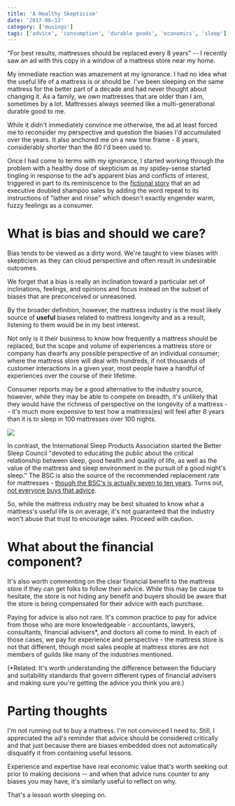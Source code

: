 ```yaml
---
title: 'A Healthy Skepticism'
date: '2017-06-13'
category: ['musings']
tags: ['advice', 'consumption', 'durable goods', 'economics', 'sleep']
---
```


"For best results, mattresses should be replaced every 8 years" -- I recently saw an ad with this copy in a window of a mattress store near my home.

My immediate reaction was amazement at my ignorance. I had no idea what the useful life of a mattress is or should be. I've been sleeping on the same mattress for the better part of a decade and had never thought about changing it. As a family, we own mattresses that are older than I am, sometimes by a lot. Mattresses always seemed like a multi-generational durable good to me.

While it didn't immediately convince me otherwise, the ad at least forced me to reconsider my perspective and question the biases I'd accumulated over the years. It also anchored me on a new time frame - 8 years, considerably shorter than the 80 I'd been used to.

Once I had come to terms with my ignorance, I started working through the problem with a healthy dose of skepticism as my spidey-sense started tingling in response to the ad's apparent bias and conflicts of interest, triggered in part to its reminiscence to the [fictional story](http://archive.fortune.com/magazines/fortune/fortune_archive/1999/10/11/267035/index.htm) that an ad executive doubled shampoo sales by adding the word repeat to its instructions of "lather and rinse" which doesn't exactly engender warm, fuzzy feelings as a consumer.

# What is bias and should we care?

Bias tends to be viewed as a dirty word. We're taught to view biases with skepticism as they can cloud perspective and often result in undesirable outcomes.

We forget that a bias is really an inclination toward a particular set of inclinations, feelings, and opinions and focus instead on the subset of biases that are preconceived or unreasoned.

By the broader definition, however, the mattress industry is the most likely source of **useful** biases related to mattress longevity and as a result, listening to them would be in my best interest.

Not only is it their business to know how frequently a mattress should be replaced, but the scope and volume of experiences a mattress store or company has dwarfs any possible perspective of an individual consumer; where the mattress store will deal with hundreds, if not thousands of customer interactions in a given year, most people have a handful of experiences over the course of their lifetime.

Consumer reports may be a good alternative to the industry source, however, while they may be able to compete on breadth, it's unlikely that they would have the richness of perspective on the longevity of a mattress -- it's much more expensive to test how a mattress(es) will feel after 8 years than it is to sleep in 100 mattresses over 100 nights.

![](./bed.jpg)

In contrast, the International Sleep Products Association started the Better Sleep Council "devoted to educating the public about the critical relationship between sleep, good health and quality of life, as well as the value of the mattress and sleep environment in the pursuit of a good night's sleep." The BSC is also the source of the recommended replacement rate for mattresses - [though the BSC's is actually seven to ten years](http://bettersleep.org/mattress-education/replacing-a-mattress/). Turns out, [not everyone buys that advice](http://restonic.com/blog/mattress-myths-4876).

So, while the mattress industry may be best situated to know what a mattress's useful life is on average, it's not guaranteed that the industry won't abuse that trust to encourage sales. Proceed with caution.

# What about the financial component?

It's also worth commenting on the clear financial benefit to the mattress store if they can get folks to follow their advice. While this may be cause to hesitate, the store is not hiding any benefit and buyers should be aware that the store is being compensated for their advice with each purchase.

Paying for advice is also not rare. It's common practice to pay for advice from those who are more knowledgeable - accountants, lawyers, consultants, financial advisers\*, and doctors all come to mind. In each of those cases, we pay for experience and perspective - the mattress store is not that different, though most sales people at mattress stores are not members of guilds like many of the industries mentioned.

(\*Related: It's worth understanding the difference between the fiduciary and suitability standards that govern different types of financial advisers and making sure you're getting the advice you think you are.)

# Parting thoughts

I'm not running out to buy a mattress. I'm not convinced I need to. Still, I appreciated the ad's reminder that advice should be considered critically and that just because there are biases embedded does not automatically disqualify it from containing useful lessons.

Experience and expertise have real economic value that's worth seeking out prior to making decisions -- and when that advice runs counter to any biases you may have, it's similarly useful to reflect on why.

That's a lesson worth sleeping on.
